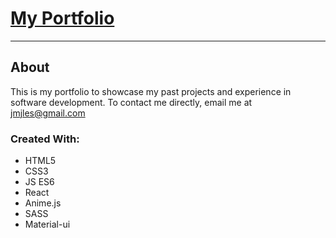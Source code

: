 # [My Portfolio](http://jesusmj.com)
---

## About 
This is my portfolio to showcase my past projects and experience in software development. To contact me directly, email me at jmjles@gmail.com


### Created With: 
- HTML5
- CSS3
- JS ES6
- React 
- Anime.js 
- SASS
- Material-ui